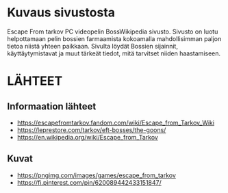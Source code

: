 # Kuvaus sivustosta
Escape From tarkov PC videopelin BossWikipedia sivusto. Sivusto on luotu helpottamaan pelin bossien farmaamista kokoamalla mahdollisimman paljon tietoa niistä yhteen paikkaan. 
Sivulta löydät Bossien sijainnit, käyttäytymistavat ja muut tärkeät tiedot, mitä tarvitset niiden haastamiseen. 


# LÄHTEET
## Informaation lähteet
- https://escapefromtarkov.fandom.com/wiki/Escape_from_Tarkov_Wiki
- https://leprestore.com/tarkov/eft-bosses/the-goons/
- https://en.wikipedia.org/wiki/Escape_from_Tarkov

## Kuvat
- https://pngimg.com/images/games/escape_from_tarkov
- https://fi.pinterest.com/pin/620089442433151847/
